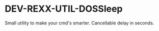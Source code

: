DEV-REXX-UTIL-DOSSleep
======================

Small utility to make your cmd's smarter. Cancellable delay in seconds.

